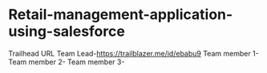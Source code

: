 # Retail-management-application-using-salesforce



Trailhead URL
Team Lead-https://trailblazer.me/id/ebabu9
Team member 1-
Team member 2-
Team member 3-
